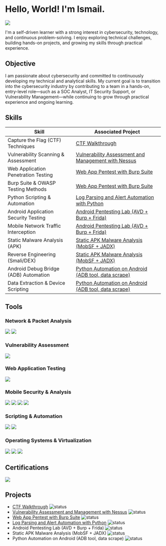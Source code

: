 # Hello, World! I'm Ismail.
<a href="https://www.linkedin.com/in/mochamad-ismail-mattawang/"><img src="https://img.shields.io/badge/-LinkedIn-0072b1?&style=for-the-badge&logo=linkedin&logoColor=white" /></a>


I'm a self-driven learner with a strong interest in cybersecurity, technology, and continuous problem-solving. I enjoy exploring technical challenges, building hands-on projects, and growing my skills through practical experience.

## Objective

I am passionate about cybersecurity and committed to continuously developing my technical and analytical skills. My current goal is to transition into the cybersecurity industry by contributing to a team in a hands-on, entry-level role—such as a SOC Analyst, IT Security Support, or Vulnerability Management—while continuing to grow through practical experience and ongoing learning.


## Skills

| Skill                                         | Associated Project         |
|-----------------------------------------------|----------------------------|
| Capture the Flag (CTF) Techniques          | <a href="https://www.youtube.com/@Recoon1337">CTF Walkthrough</a>|
| Vulnerability Scanning & Assessment | <a href="https://github.com/ismailmattawang/Vulnerability-Assessment-and-Management-with-Nessus/tree/main">Vulnerability Assessment and Management with Nessus</a>|
| Web Application Penetration Testing      | <a href="https://github.com/ismailmattawang/Web-App-Pentest-with-Burp-Suite/tree/main">Web App Pentest with Burp Suite</a>|
| Burp Suite & OWASP Testing Methods                  | <a href="https://github.com/ismailmattawang/Web-App-Pentest-with-Burp-Suite/tree/main">Web App Pentest with Burp Suite</a>|
| Python Scripting & Automation | <a href="https://github.com/ismailmattawang/Log-Parsing-and-Alert-Automation-with-Python">Log Parsing and Alert Automation with Python</a>|
| Android Application Security Testing          | <a href="https://www.youtube.com/@Recoon1337">Android Pentesting Lab (AVD + Burp + Frida)</a>|
| Mobile Network Traffic Interception          | <a href="https://www.youtube.com/@Recoon1337">Android Pentesting Lab (AVD + Burp + Frida)</a>|
| Static Malware Analysis (APK)         | <a href="https://www.youtube.com/@Recoon1337">Static APK Malware Analysis (MobSF + JADX)</a>|
| Reverse Engineering (Smali/DEX)          | <a href="https://www.youtube.com/@Recoon1337">Static APK Malware Analysis (MobSF + JADX)</a>|
| Android Debug Bridge (ADB) Automation          | <a href="https://www.youtube.com/@Recoon1337">Python Automation on Android (ADB tool, data scrape)</a>|
| Data Extraction & Device Scripting          | <a href="https://www.youtube.com/@Recoon1337">Python Automation on Android (ADB tool, data scrape)</a>|

## Tools

### Network & Packet Analysis
<div>
    <img src="https://img.shields.io/badge/-Wireshark-1679A7?&style=for-the-badge&logo=Wireshark&logoColor=white" /> <img src="https://img.shields.io/badge/-Nmap-4183C4?&style=for-the-badge&logo=Nmap&logoColor=white" />
</div>

### Vulnerability Assessment
<div>
   <img src="https://img.shields.io/badge/-Nessus-1F7BB6?&style=for-the-badge&logo=Tenable&logoColor=white" /> 
</div>

### Web Application Testing
<div>
   <img src="https://img.shields.io/badge/-Burp_Suite-FF6600?&style=for-the-badge&logo=PortSwigger&logoColor=white" />
</div>

### Mobile Security & Analysis
<div>
   <img src="https://img.shields.io/badge/-Frida-563D7C?&style=for-the-badge&logo=Frida&logoColor=white" /> <img src="https://img.shields.io/badge/-MobSF-4E9A06?&style=for-the-badge&logo=Android&logoColor=white" /> <img src="https://img.shields.io/badge/-JADX-2E3440?&style=for-the-badge&logo=Java&logoColor=white" /> <img src="https://img.shields.io/badge/-ADB-1C1C1C?&style=for-the-badge&logo=Android&logoColor=white" />
</div>

### Scripting & Automation
<div>
   <img src="https://img.shields.io/badge/-Python-3776AB?&style=for-the-badge&logo=Python&logoColor=white" /> <img src="https://img.shields.io/badge/-Bash-4EAA25?&style=for-the-badge&logo=GNU-Bash&logoColor=white" />
</div>

### Operating Systems & Virtualization
<div>
    <img src="https://img.shields.io/badge/-Linux-FCC624?&style=for-the-badge&logo=Linux&logoColor=black" />
    <img src="https://img.shields.io/badge/-Kali_Linux-268BEE?&style=for-the-badge&logo=Kali-Linux&logoColor=white" />
    <img src="https://img.shields.io/badge/-VMware-607078?&style=for-the-badge&logo=VMware&logoColor=white" />
</div>

## Certifications
<div>
<img src="https://img.shields.io/badge/-Security%2B-FF0000?&style=for-the-badge&logo=CompTIA&logoColor=white" />
</div>

## Projects
- <a href="https://www.youtube.com/@Recoon1337">CTF Walkthrough</a> ![status](https://img.shields.io/badge/status-done-brightgreen)
- <a href="https://github.com/ismailmattawang/Vulnerability-Assessment-and-Management-with-Nessus/tree/main">Vulnerability Assessment and Management with Nessus</a> ![status](https://img.shields.io/badge/status-done-brightgreen)
- <a href="https://github.com/ismailmattawang/Web-App-Pentest-with-Burp-Suite/tree/main">Web App Pentest with Burp Suite</a> ![status](https://img.shields.io/badge/status-done-brightgreen)
- <a href="https://github.com/ismailmattawang/Log-Parsing-and-Alert-Automation-with-Python">Log Parsing and Alert Automation with Python</a> ![status](https://img.shields.io/badge/status-processing-orange)
- Android Pentesting Lab (AVD + Burp + Frida) ![status](https://img.shields.io/badge/status-not%20started-lightgrey)
- Static APK Malware Analysis (MobSF + JADX) ![status](https://img.shields.io/badge/status-not%20started-lightgrey)
- Python Automation on Android (ADB tool, data scrape) ![status](https://img.shields.io/badge/status-not%20started-lightgrey)

<!--
**ismailmattawang/ismailmattawang** is a ✨ _special_ ✨ repository because its `README.md` (this file) appears on your GitHub profile.

Here are some ideas to get you started:

- 🔭 I’m currently working on ...
- 🌱 I’m currently learning ...
- 👯 I’m looking to collaborate on ...
- 🤔 I’m looking for help with ...
- 💬 Ask me about ...
- 📫 How to reach me: ...
- 😄 Pronouns: ...
- ⚡ Fun fact: ...
-->
